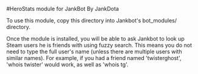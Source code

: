 #HeroStats module for JankBot
By JankDota

To use this module, copy this directory into Jankbot's bot_modules/ directory.

Once the module is installed, you will be able to ask Jankbot to look up
Steam users he is friends with using fuzzy search. This means you do not need
to type the full user's name (unless there are multiple users with similar
names). For example, if you had a friend named 'twisterghost', 'whois twister'
would work, as well as 'whois tg'.